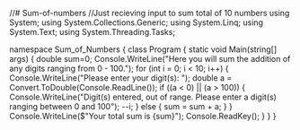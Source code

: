 //# Sum-of-numbers
//Just recieving input to sum total of 10 numbers
using System;
using System.Collections.Generic;
using System.Linq;
using System.Text;
using System.Threading.Tasks;

namespace Sum_of_Numbers
{
    class Program
    {
        static void Main(string[] args)
        {
            double sum=0;
            Console.WriteLine("Here you will sum the addition of any digits ranging from 0 - 100.");
            for (int i = 0; i < 10; i++)
            {
                Console.WriteLine("Please enter your digit(s): ");
                double a = Convert.ToDouble(Console.ReadLine());
                if ((a < 0) || (a > 100))
                {
                    Console.WriteLine("Digit(s) entered, out of range. Please enter a digit(s) ranging between 0 and 100");
                    --i;
                }
                else
                {
                    sum = sum + a;
                }
            }
            Console.WriteLine($"Your total sum is {sum}");
            Console.ReadKey();
        }
    }
}
